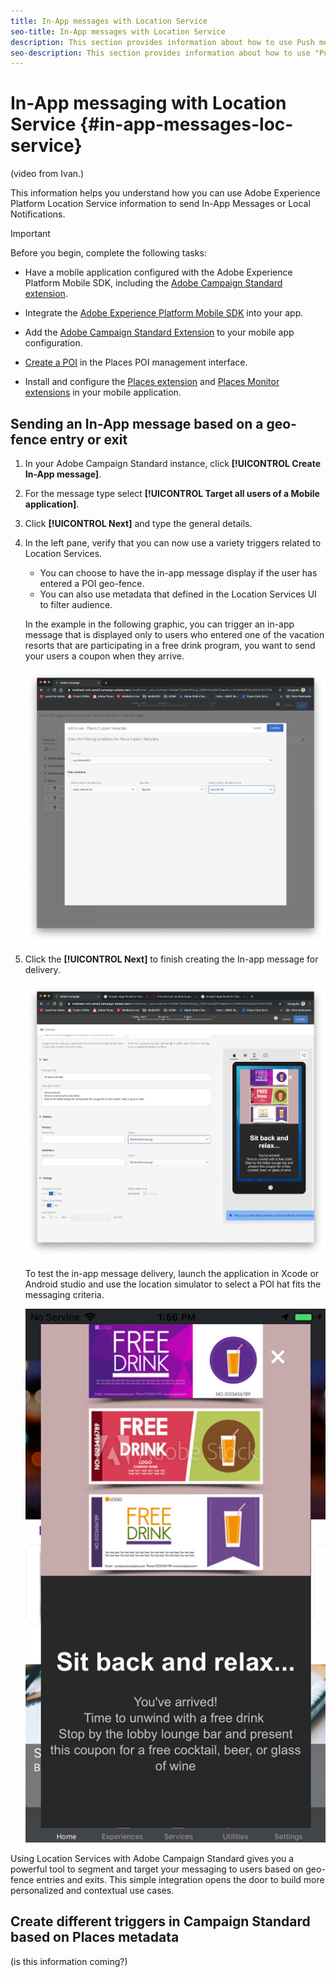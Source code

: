 ```yaml
---
title: In-App messages with Location Service
seo-title: In-App messages with Location Service
description: This section provides information about how to use Push messaging in Campaign Standard with In-App messages in Campaign Standard.
seo-description: This section provides information about how to use "Push messaging in Campaign Standard" with In-App messages in Campaign Standard. 
---
```


# In-App messaging with Location Service {#in-app-messages-loc-service}

(video from Ivan.)

This information helps you understand how you can use Adobe Experience Platform Location Service information to send In-App Messages or Local Notifications.

>[!IMPORTANT]
>
>Before you begin, complete the following tasks:
>
>* Have a mobile application configured with the Adobe Experience Platform Mobile SDK, including the [Adobe Campaign Standard extension](https://aep-sdks.gitbook.io/docs/using-mobile-extensions/adobe-campaign-standard). 
>
>* Integrate the [Adobe Experience Platform Mobile SDK](https://aep-sdks.gitbook.io/docs/getting-started/get-the-sdk) into your app.
>* Add the [Adobe Campaign Standard Extension](https://aep-sdks.gitbook.io/docs/using-mobile-extensions/adobe-campaign-standard) to your mobile app configuration.
>
>* [Create a POI](/help/poi-mgmt-ui/create-a-poi-ui.md) in the Places POI management interface.
>
>* Install and configure the [Places extension](/help/places-ext-aep-sdks/places-extension/places-extension.md) and [Places Monitor extensions](/help/places-ext-aep-sdks/places-monitor-extension/places-monitor-extension.md) in your mobile application.

## Sending an In-App message based on a geo-fence entry or exit

1. In your Adobe Campaign Standard instance, click **[!UICONTROL Create In-App message]**.
2. For the message type select **[!UICONTROL Target all users of a Mobile application]**.
3. Click **[!UICONTROL Next]** and type the general details.
4. In the left pane, verify that you can now use a variety triggers related to Location Services.

    * You can choose to have the in-app message display if the user has entered a POI geo-fence.
    * You can also use metadata that defined in the Location Services UI to filter audience.
 
    In the example in the following graphic, you can trigger an in-app message that is displayed only to users who entered one of the vacation resorts that are participating in a free drink program, you want to send your users a coupon when they arrive.

   !["In-App Message Places metadata"](/help/assets/last-entered-vacation.png)

5. Click the **[!UICONTROL Next]** to finish creating the In-app message for delivery.

    !["create an event"](/help/assets/prepare-ACS.png)

    To test the in-app message delivery, launch the application in Xcode or Android studio and use the location simulator to select a POI hat fits the messaging criteria.

    !["drink coupon"](/help/assets/drink-coupon-on-app.png)


Using Location Services with Adobe Campaign Standard gives you a powerful tool to segment and target your messaging to users based on geo-fence entries and exits. This simple integration opens the door to build more personalized and contextual use cases.

## Create different triggers in Campaign Standard based on Places metadata

(is this information coming?)